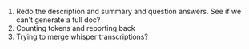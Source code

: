 1. Redo the description and summary and question answers. See if we can't generate a full doc?
2. Counting tokens and reporting back
3. Trying to merge whisper transcriptions?

